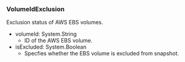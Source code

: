 ### VolumeIdExclusion
Exclusion status of AWS EBS volumes.

- volumeId: System.String
  - ID of the AWS EBS volume.
- isExcluded: System.Boolean
  - Specfies whether the EBS volume is excluded from snapshot.
